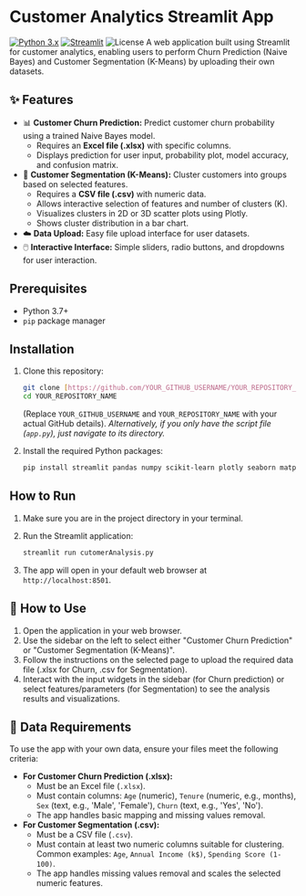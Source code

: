 # Customer Analytics Streamlit App

[![Python 3.x](https://img.shields.io/badge/Python-3.x-blue.svg)](https://www.python.org/)
[![Streamlit](https://img.shields.io/badge/Streamlit-🎈-red.svg)](https://streamlit.io/)
![License](https://img.shields.io/badge/License-MIT-green.svg) A web application built using Streamlit for customer analytics, enabling users to perform Churn Prediction (Naive Bayes) and Customer Segmentation (K-Means) by uploading their own datasets.

## ✨ Features

-   📊 **Customer Churn Prediction:** Predict customer churn probability using a trained Naive Bayes model.
    -   Requires an **Excel file (.xlsx)** with specific columns.
    -   Displays prediction for user input, probability plot, model accuracy, and confusion matrix.
-   🧩 **Customer Segmentation (K-Means):** Cluster customers into groups based on selected features.
    -   Requires a **CSV file (.csv)** with numeric data.
    -   Allows interactive selection of features and number of clusters (K).
    -   Visualizes clusters in 2D or 3D scatter plots using Plotly.
    -   Shows cluster distribution in a bar chart.
-   ☁️ **Data Upload:** Easy file upload interface for user datasets.
-   🖱️ **Interactive Interface:** Simple sliders, radio buttons, and dropdowns for user interaction.

## Prerequisites

-   Python 3.7+
-   `pip` package manager

## Installation

1.  Clone this repository:

    ```bash
    git clone [https://github.com/YOUR_GITHUB_USERNAME/YOUR_REPOSITORY_NAME.git](https://github.com/YOUR_GITHUB_USERNAME/YOUR_REPOSITORY_NAME.git)
    cd YOUR_REPOSITORY_NAME
    ```
    (Replace `YOUR_GITHUB_USERNAME` and `YOUR_REPOSITORY_NAME` with your actual GitHub details).
    *Alternatively, if you only have the script file (`app.py`), just navigate to its directory.*

2.  Install the required Python packages:

    ```bash
    pip install streamlit pandas numpy scikit-learn plotly seaborn matplotlib openpyxl
    ```
## How to Run

1.  Make sure you are in the project directory in your terminal.
2.  Run the Streamlit application:

    ```bash
    streamlit run cutomerAnalysis.py
    ```
3.  The app will open in your default web browser at `http://localhost:8501`.

## 🚀 How to Use

1.  Open the application in your web browser.
2.  Use the sidebar on the left to select either "Customer Churn Prediction" or "Customer Segmentation (K-Means)".
3.  Follow the instructions on the selected page to upload the required data file (.xlsx for Churn, .csv for Segmentation).
4.  Interact with the input widgets in the sidebar (for Churn prediction) or select features/parameters (for Segmentation) to see the analysis results and visualizations.

## 📂 Data Requirements

To use the app with your own data, ensure your files meet the following criteria:

* **For Customer Churn Prediction (.xlsx):**
    -   Must be an Excel file (`.xlsx`).
    -   Must contain columns: `Age` (numeric), `Tenure` (numeric, e.g., months), `Sex` (text, e.g., 'Male', 'Female'), `Churn` (text, e.g., 'Yes', 'No').
    -   The app handles basic mapping and missing values removal.
* **For Customer Segmentation (.csv):**
    -   Must be a CSV file (`.csv`).
    -   Must contain at least two numeric columns suitable for clustering. Common examples: `Age`, `Annual Income (k$)`, `Spending Score (1-100)`.
    -   The app handles missing values removal and scales the selected numeric features.
